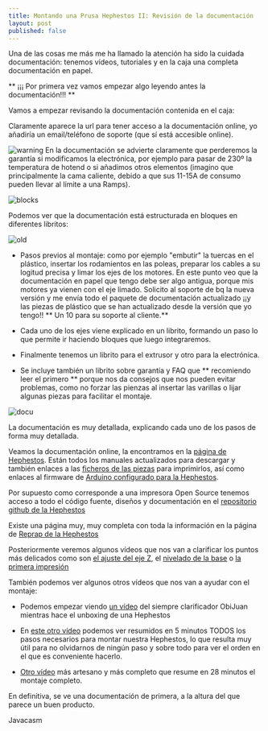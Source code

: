 ```yaml
---
title: Montando una Prusa Hephestos II: Revisión de la documentación
layout: post
published: false
---
```

Una de las cosas me más me ha llamado la atención ha sido la cuidada documentación: tenemos vídeos, tutoriales y en la caja una completa documentación en papel.

** ¡¡¡ Por primera vez vamos empezar algo leyendo antes la documentación!!! **

Vamos a empezar revisando la documentación contenida en el caja:

Claramente aparece la url para tener acceso a la documentación online, yo añadiría un email/teléfono de soporte (que sí está accesible online).

![warning](https://lh3.googleusercontent.com/WgbycSIDg6Q8goIB0UTumpKg9e4hW4MZTXcEgaEnA-W8=w252-h333-p-no)
En la documentación se advierte claramente que perderemos la garantía si modificamos la electrónica, por ejemplo para pasar de 230º la temperatura de hotend o si añadimos otros elementos (imagino que principalmente la cama caliente, debido a que sus 11-15A de consumo pueden llevar al límite a una Ramps).

![blocks](https://lh4.googleusercontent.com/-eK22gN4mos4/VNi0OG3jMkI/AAAAAAAA1Hs/QnVY_UzYiUg/w446-h333-p-no/IMG_20150205_111608.jpg)

Podemos ver que la documentación está estructurada en bloques en diferentes libritos: 

![old](https://lh4.googleusercontent.com/-SpqwC2BeN6g/VNi0OD1v0sI/AAAAAAAA1Hc/9nRzsCd1SBQ/w446-h333-p-no/IMG_20150205_111712.jpg)

* Pasos previos al montaje: como por ejemplo "embutir" la tuercas en el plástico, insertar los rodamientos en las poleas, preparar los cables a su logitud precisa y limar los ejes de los motores. En este punto veo que la documentación en papel que tengo debe ser algo antigua, porque mis motores ya  vienen con el eje limado. Solicito al soporte de bq la nueva versión y me envía todo el paquete de documentación actualizado ¡¡y las piezas de plástico que se han actualizado desde la versión que yo tengo!! ** Un 10 para su soporte al cliente.**

* Cada uno de los ejes viene explicado en un librito, formando un paso lo que permite ir haciendo bloques que luego integraremos. 

* Finalmente tenemos un librito para el extrusor y otro para la electrónica.

* Se incluye también un librito sobre garantía y FAQ que ** recomiendo leer el primero ** porque nos da consejos que nos pueden evitar problemas, como no forzar las pienzas al insertar las varillas o lijar algunas piezas para facilitar el montaje.

![docu](https://lh5.googleusercontent.com/-nQznU2lW9r4/VNi0OMBogsI/AAAAAAAA1HU/5GGaPquZmhw/w414-h311-p-no/IMG_20150205_111624.jpg)

La documentación es muy detallada, explicando cada uno de los pasos de forma muy detallada.

Veamos la documentación online, la encontramos en la [página de Hephestos](http://www.bq.com/es/productos/prusa-hephestos.html). Están todos los manuales actualizados para descargar y también enlaces a las [ficheros de las piezas](https://static-bqreaders.s3.amazonaws.com/file/Prusa/piecess_Hephestos.zip) para imprimirlos, así como enlaces al firmware de [Arduino configurado para la Hephestos](http://reprap.org/wiki/File:Marlin_Hephestos.zip).

Por supuesto como corresponde a una impresora Open Source tenemos acceso a todo el código fuente, diseños y documentación en el [repositorio github de la Hephestos](https://github.com/bq/Marlin/tree/v1.3.1_hephestos)

Existe una página muy, muy completa con toda la información en la página de [Reprap de la Hephestos](http://reprap.org/wiki/Prusa_i3_Hephestos/es)

Posteriormente veremos algunos vídeos que nos van a clarificar los puntos más delicados como son [el ajuste del eje Z](https://www.youtube.com/watch?v=gDcAXN6jsOc), el [nivelado de la base](https://www.youtube.com/watch?v=UyZDEy34tNY&feature=youtu.be) o [la primera impresión](https://www.youtube.com/watch?v=s-7whacfyI4)

También podemos ver algunos otros vídeos que nos van a ayudar con el montaje:

* Podemos empezar viendo [un vídeo](https://www.youtube.com/watch?v=c_TUTrBQ2XU) del siempre clarificador ObiJuan mientras hace el unboxing de una Hephestos

* En [este otro vídeo](https://www.youtube.com/watch?v=nvTeJvRi8Bo) podemos ver resumidos en 5 minutos TODOS los pasos necesarios para montar nuestra Hephestos, lo que resulta muy útil para no olvidarnos de ningún paso y sobre todo para ver el orden en el que es conveniente hacerlo.

* [Otro vídeo](https://www.youtube.com/watch?v=4B8IGs3vRCI) más artesano y más completo que resume en 28 minutos el montaje completo.

En definitiva, se ve una documentación de primera, a la altura del que parece un buen producto.

Javacasm


